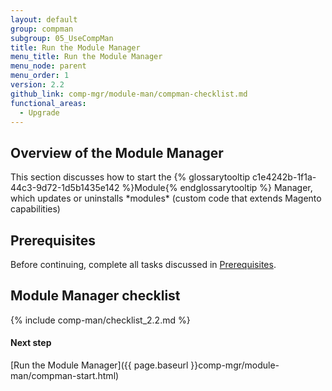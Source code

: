 ```yaml
---
layout: default
group: compman
subgroup: 05_UseCompMan
title: Run the Module Manager
menu_title: Run the Module Manager
menu_node: parent
menu_order: 1
version: 2.2
github_link: comp-mgr/module-man/compman-checklist.md
functional_areas:
  - Upgrade
---
```


<h2 id="compman-overview">Overview of the Module Manager</h2>
This section discusses how to start the {% glossarytooltip c1e4242b-1f1a-44c3-9d72-1d5b1435e142 %}Module{% endglossarytooltip %} Manager, which updates or uninstalls *modules* (custom code that extends Magento capabilities)

<h2 id="compman-prereq">Prerequisites</h2>
Before continuing, complete all tasks discussed in <a href="{{ page.baseurl }}comp-mgr/prereq/prereq_compman.html">Prerequisites</a>.

## Module Manager checklist
{% include comp-man/checklist_2.2.md %}

#### Next step
[Run the Module Manager]({{ page.baseurl }}comp-mgr/module-man/compman-start.html)
